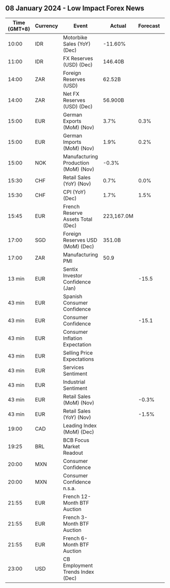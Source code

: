 ## 08 January 2024 - Low Impact Forex News

| Time (GMT+8) | Currency | Event | Actual | Forecast | Previous |
|------|----------|-------|--------|----------|----------|
| 10:00 | IDR | Motorbike Sales (YoY) (Dec) | -11.60% |  | -2.80% |
| 11:00 | IDR | FX Reserves (USD) (Dec) | 146.40B |  | 138.10B |
| 14:00 | ZAR | Foreign Reserves (USD) | 62.52B |  | 61.72B |
| 14:00 | ZAR | Net FX Reserves (USD) (Dec) | 56.900B |  | 56.319B |
| 15:00 | EUR | German Exports (MoM) (Nov) | 3.7% | 0.3% | -0.4% |
| 15:00 | EUR | German Imports (MoM) (Nov) | 1.9% | 0.2% | -1.1% |
| 15:00 | NOK | Manufacturing Production (MoM) (Nov) | -0.3% |  | 0.5% |
| 15:30 | CHF | Retail Sales (YoY) (Nov) | 0.7% | 0.0% | -0.3% |
| 15:30 | CHF | CPI (YoY) (Dec) | 1.7% | 1.5% | 1.4% |
| 15:45 | EUR | French Reserve Assets Total (Dec) | 223,167.0M |  | 222,926.0M |
| 17:00 | SGD | Foreign Reserves USD (MoM) (Dec) | 351.0B |  | 345.5B |
| 17:00 | ZAR | Manufacturing PMI | 50.9 |  | 48.2 |
| 13 min | EUR | Sentix Investor Confidence (Jan) |  | -15.5 | -16.8 |
| 43 min | EUR | Spanish Consumer Confidence |  |  | 76.7 |
| 43 min | EUR | Consumer Confidence |  | -15.1 | -16.9 |
| 43 min | EUR | Consumer Inflation Expectation |  |  | 9.3 |
| 43 min | EUR | Selling Price Expectations |  |  | 2.3 |
| 43 min | EUR | Services Sentiment |  |  | 4.9 |
| 43 min | EUR | Industrial Sentiment |  |  | -9.5 |
| 43 min | EUR | Retail Sales (MoM) (Nov) |  | -0.3% | 0.1% |
| 43 min | EUR | Retail Sales (YoY) (Nov) |  | -1.5% | -1.2% |
| 19:00 | CAD | Leading Index (MoM) (Dec) |  |  | -0.01% |
| 19:25 | BRL | BCB Focus Market Readout |  |  |  |
| 20:00 | MXN | Consumer Confidence |  |  | 47.3 |
| 20:00 | MXN | Consumer Confidence n.s.a. |  |  | 46.9 |
| 21:55 | EUR | French 12-Month BTF Auction |  |  | 3.215% |
| 21:55 | EUR | French 3-Month BTF Auction |  |  | 3.757% |
| 21:55 | EUR | French 6-Month BTF Auction |  |  | 3.663% |
| 23:00 | USD | CB Employment Trends Index (Dec) |  |  | 113.05 |
